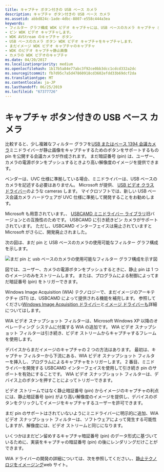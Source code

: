```yaml
---
title: キャプチャ ボタン付きの USB ベース カメラ
description: キャプチャ ボタン付きの USB ベース カメラ
ms.assetid: abbd824c-1ade-4dbc-8807-e558c444a3ea
keywords:
- フィルター グラフ構成 WDK ビデオ キャプチャには、USB ベースのカメラ キャプチャ ボタン
- ピン WDK ビデオ キャプチャします。
- WDK AVStream のキャプチャ ボタン
- USB ベースのカメラ ボタン WDK ビデオ キャプチャをキャプチャします。
- まだイメージ WDK ビデオ キャプチャのキャプチャ
- WDK のビデオ キャプチャ静止画像
- カメラの WDK ビデオのキャプチャ
ms.date: 04/20/2017
ms.localizationpriority: medium
ms.openlocfilehash: 1b17b5a84e77abc3f92ce0bb3dcc1cdcd332a2dc
ms.sourcegitcommit: fb7d95c7a5d47860918cd3602efdd33b69dcf2da
ms.translationtype: MT
ms.contentlocale: ja-JP
ms.lasthandoff: 06/25/2019
ms.locfileid: "67377726"
---
```

# <a name="usb-based-camera-with-a-capture-button"></a>キャプチャ ボタン付きの USB ベース カメラ


比較すると、少し複雑なフィルター グラフを[USB またはベース 1394 会議カメラ](usb-or-1394-based-conferencing-camera.md)ミニドライバーが静止画像をキャプチャするためのボタンをサポートするもの pin を公開する会議カメラが作成されます。 まだ暗証番号 (pin) は、ユーザー、カメラの電源ボタンをプッシュするときより高い解像度のイメージを提供できます。

ベンダーは、UVC 仕様に準拠している場合、ミニドライバーは、USB ベースのカメラを記述する必要はありません。 Microsoft が提供、 [USB ビデオ クラス ドライバー](usb-video-class-driver.md)のような cameras します。 マイクロソフトでは、新しい USB ベース会議カメラ ハードウェアが UVC 仕様に準拠して開発することをお勧めします。

Microsoft も用意されています。、 [USBCAMD ミニドライバー ライブラリ](usbcamd-minidriver-library.md)旧バージョンとの互換性のためです。 USBCAMD に引き続きピン カメラがサポートされています。 ただし、USBCAMD インターフェイスは廃止されていますと Microsoft がさらに、開発廃止されました。

次の図は、まだ pin と USB ベースのカメラの使用可能なフィルター グラフ構成を示します。

![まだ pin と usb ベースのカメラの使用可能なフィルター グラフ構成を示す図](images/usb-camera-still.gif)

図では、ユーザー、カメラの電源ボタンをプッシュするときに、静止 pin は 1 つのイメージのみをストリームします。 または、プログラムによる制御によってまだ暗証番号 (pin) をトリガーできます。

Windows Image Acquisition (WIA) テクノロジーで、まだイメージのアーキテクチャ (STI) は、USBCAMD によって提供される機能を補完します。 参照してください[Windows Image Acquisition ドライバー](https://docs.microsoft.com/windows-hardware/drivers/image/windows-image-acquisition-drivers)と[イメージ ドライバーも](https://docs.microsoft.com/windows-hardware/drivers/image/still-image-drivers)詳細についてはします。

WIA ビデオ スナップショット フィルターは、Microsoft Windows XP 以降のオペレーティング システムに付属する WIA の追加です。 WIA ビデオ スナップショット フィルターは引き続き、ビデオ ストリームからキャプチャするフレームを使用します。

デバイスからまだイメージのキャプチャの 2 つの方法はあります。 最初は、キャプチャ フィルターから下流にある、WIA ビデオ スナップショット フィルターを挿入し、プログラムによるキャプチャをトリガーします。 2 番目、ミニドライバーを開発する USBCAMD インターフェイスを使用して引き続き pin のサポートを有効にすることです。 WIA ビデオ スナップショット フィルターは、デバイス上のボタンを押すことによってトリガーできます。

ビデオ ストリームではなく静止暗証番号 (pin) からイメージのキャプチャの利点には、静止暗証番号 (pin) がより高い解像度のイメージを提供し、デバイスのボタンをクリックしてイメージをキャプチャするユーザーを許可できます。

まだ pin のサポートはされていないようにミニドライバーに明示的に追加、WIA ビデオ スナップショット フィルターは、ソフトウェアによって発生する可能性しますが、解像度には、ビデオ ストリームと同じになります。

いくつかはまだピン留めするキャプチャ暗証番号 (pin) のデータ形式に基づいているために、実装をキャプチャの暗証番号 (pin) の後にレンダリングだけことができます。

WIA ドライバーの開発の詳細については、次を参照してください。、[静止テクノロジをイメージング](https://go.microsoft.com/fwlink/p/?linkid=8768)web サイト。

 

 




